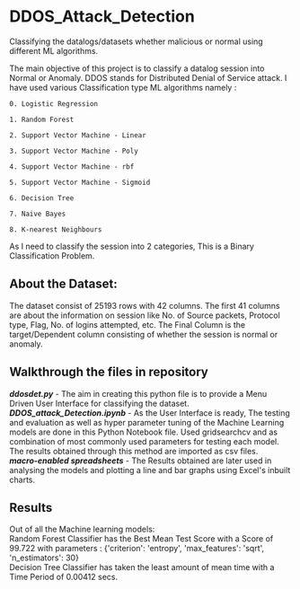 # DDOS_Attack_Detection
Classifying the datalogs/datasets whether malicious or normal using different ML algorithms.

The main objective of this project is to classify a datalog session into Normal or Anomaly. DDOS stands for Distributed Denial of Service attack. I have used various Classification type ML algorithms namely :

    0. Logistic Regression 
    
    1. Random Forest
    
    2. Support Vector Machine - Linear
    
    3. Support Vector Machine - Poly
    
    4. Support Vector Machine - rbf
    
    5. Support Vector Machine - Sigmoid
    
    6. Decision Tree
    
    7. Naive Bayes
    
    8. K-nearest Neighbours
    
As I need to classify the session into 2 categories, This is a Binary Classification Problem.   
## About the Dataset:  
  The dataset consist of 25193 rows with 42 columns. The first 41 columns are about the information on session like No. of Source packets, Protocol type, Flag, No. of logins attempted, etc. The Final Column is the target/Dependent column consisting of whether the session is normal or anomaly.
  
## Walkthrough the files in repository
  ***ddosdet.py*** - The aim in creating this python file is to provide a Menu Driven User Interface for classifying the dataset.  
  ***DDOS_attack_Detection.ipynb*** - As the User Interface is ready, The testing and evaluation as well as hyper parameter tuning of the Machine Learning models are done in this Python Notebook file. Used gridsearchcv and as combination of most commonly used parameters for testing each model. The results obtained through this method are imported as csv files.  
  ***macro-enabled spreadsheets*** - The Results obtained are later used in analysing the models and plotting a line and bar graphs using Excel's inbuilt charts.
  
 ## Results  
 Out of all the Machine learning models:  
Random Forest Classifier has the Best Mean Test Score with a Score of 99.722 with parameters : {'criterion': 'entropy', 'max_features': 'sqrt', 'n_estimators': 30}  
Decision Tree Classifier has taken the least amount of mean time with a Time Period of 0.00412 secs.
      
